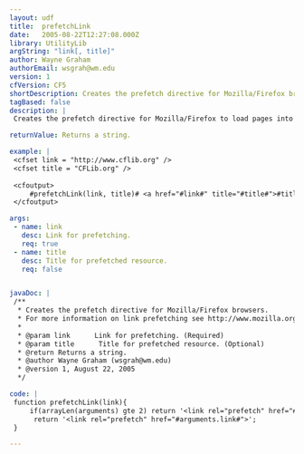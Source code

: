 ```yaml
---
layout: udf
title:  prefetchLink
date:   2005-08-22T12:27:08.000Z
library: UtilityLib
argString: "link[, title]"
author: Wayne Graham
authorEmail: wsgrah@wm.edu
version: 1
cfVersion: CF5
shortDescription: Creates the prefetch directive for Mozilla/Firefox browsers.
tagBased: false
description: |
 Creates the prefetch directive for Mozilla/Firefox to load pages into the browser cache while the browser is idle.

returnValue: Returns a string.

example: |
 <cfset link = "http://www.cflib.org" />
 <cfset title = "CFLib.org" />
 
 <cfoutput>
     #prefetchLink(link, title)# <a href="#link#" title="#title#">#title#</a>
 </cfoutput>

args:
 - name: link
   desc: Link for prefetching.
   req: true
 - name: title
   desc: Title for prefetched resource.
   req: false


javaDoc: |
 /**
  * Creates the prefetch directive for Mozilla/Firefox browsers.
  * For more information on link prefetching see http://www.mozilla.org/projects/netlib/Link_Prefetching_FAQ.html#What_are_the_prefetching_hints
  * 
  * @param link      Link for prefetching. (Required)
  * @param title      Title for prefetched resource. (Optional)
  * @return Returns a string. 
  * @author Wayne Graham (wsgrah@wm.edu) 
  * @version 1, August 22, 2005 
  */

code: |
 function prefetchLink(link){
     if(arrayLen(arguments) gte 2) return '<link rel="prefetch" href="#arguments.link#" title="#arguments[2]#" />';
      return '<link rel="prefetch" href="#arguments.link#">';
 }

---
```


